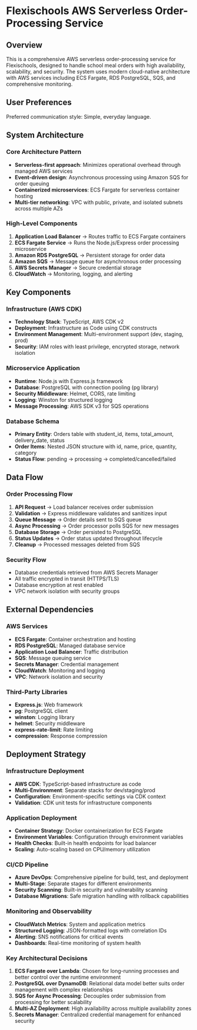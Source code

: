 # Flexischools AWS Serverless Order-Processing Service

## Overview

This is a comprehensive AWS serverless order-processing service for Flexischools, designed to handle school meal orders with high availability, scalability, and security. The system uses modern cloud-native architecture with AWS services including ECS Fargate, RDS PostgreSQL, SQS, and comprehensive monitoring.

## User Preferences

Preferred communication style: Simple, everyday language.

## System Architecture

### Core Architecture Pattern
- **Serverless-first approach**: Minimizes operational overhead through managed AWS services
- **Event-driven design**: Asynchronous processing using Amazon SQS for order queuing
- **Containerized microservices**: ECS Fargate for serverless container hosting
- **Multi-tier networking**: VPC with public, private, and isolated subnets across multiple AZs

### High-Level Components
1. **Application Load Balancer** → Routes traffic to ECS Fargate containers
2. **ECS Fargate Service** → Runs the Node.js/Express order processing microservice
3. **Amazon RDS PostgreSQL** → Persistent storage for order data
4. **Amazon SQS** → Message queue for asynchronous order processing
5. **AWS Secrets Manager** → Secure credential storage
6. **CloudWatch** → Monitoring, logging, and alerting

## Key Components

### Infrastructure (AWS CDK)
- **Technology Stack**: TypeScript, AWS CDK v2
- **Deployment**: Infrastructure as Code using CDK constructs
- **Environment Management**: Multi-environment support (dev, staging, prod)
- **Security**: IAM roles with least privilege, encrypted storage, network isolation

### Microservice Application
- **Runtime**: Node.js with Express.js framework
- **Database**: PostgreSQL with connection pooling (pg library)
- **Security Middleware**: Helmet, CORS, rate limiting
- **Logging**: Winston for structured logging
- **Message Processing**: AWS SDK v3 for SQS operations

### Database Schema
- **Primary Entity**: Orders table with student_id, items, total_amount, delivery_date, status
- **Order Items**: Nested JSON structure with id, name, price, quantity, category
- **Status Flow**: pending → processing → completed/cancelled/failed

## Data Flow

### Order Processing Flow
1. **API Request** → Load balancer receives order submission
2. **Validation** → Express middleware validates and sanitizes input
3. **Queue Message** → Order details sent to SQS queue
4. **Async Processing** → Order processor polls SQS for new messages
5. **Database Storage** → Order persisted to PostgreSQL
6. **Status Updates** → Order status updated throughout lifecycle
7. **Cleanup** → Processed messages deleted from SQS

### Security Flow
- Database credentials retrieved from AWS Secrets Manager
- All traffic encrypted in transit (HTTPS/TLS)
- Database encryption at rest enabled
- VPC network isolation with security groups

## External Dependencies

### AWS Services
- **ECS Fargate**: Container orchestration and hosting
- **RDS PostgreSQL**: Managed database service
- **Application Load Balancer**: Traffic distribution
- **SQS**: Message queuing service
- **Secrets Manager**: Credential management
- **CloudWatch**: Monitoring and logging
- **VPC**: Network isolation and security

### Third-Party Libraries
- **Express.js**: Web framework
- **pg**: PostgreSQL client
- **winston**: Logging library
- **helmet**: Security middleware
- **express-rate-limit**: Rate limiting
- **compression**: Response compression

## Deployment Strategy

### Infrastructure Deployment
- **AWS CDK**: TypeScript-based infrastructure as code
- **Multi-Environment**: Separate stacks for dev/staging/prod
- **Configuration**: Environment-specific settings via CDK context
- **Validation**: CDK unit tests for infrastructure components

### Application Deployment
- **Container Strategy**: Docker containerization for ECS Fargate
- **Environment Variables**: Configuration through environment variables
- **Health Checks**: Built-in health endpoints for load balancer
- **Scaling**: Auto-scaling based on CPU/memory utilization

### CI/CD Pipeline
- **Azure DevOps**: Comprehensive pipeline for build, test, and deployment
- **Multi-Stage**: Separate stages for different environments
- **Security Scanning**: Built-in security and vulnerability scanning
- **Database Migrations**: Safe migration handling with rollback capabilities

### Monitoring and Observability
- **CloudWatch Metrics**: System and application metrics
- **Structured Logging**: JSON-formatted logs with correlation IDs
- **Alerting**: SNS notifications for critical events
- **Dashboards**: Real-time monitoring of system health

### Key Architectural Decisions

1. **ECS Fargate over Lambda**: Chosen for long-running processes and better control over the runtime environment
2. **PostgreSQL over DynamoDB**: Relational data model better suits order management with complex relationships
3. **SQS for Async Processing**: Decouples order submission from processing for better scalability
4. **Multi-AZ Deployment**: High availability across multiple availability zones
5. **Secrets Manager**: Centralized credential management for enhanced security